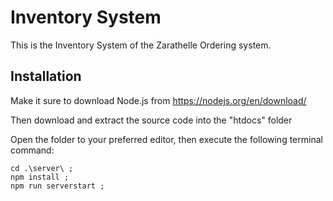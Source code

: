 # Inventory System

This is the Inventory System of the Zarathelle Ordering system.

## Installation

Make it sure to download Node.js from https://nodejs.org/en/download/

Then download and extract the source code into the "htdocs" folder

Open the folder to your preferred editor, then execute the following terminal command:

    cd .\server\ ;
    npm install ;
    npm run serverstart ;

